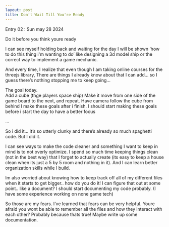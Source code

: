 ```yaml
---
layout: post
title: Don't Wait Till You're Ready
---
```


Entry 02 : Sun may 28 2024

Do it before you think youre ready

I can see myself holding back and waiting for the day I will be shown ‘how to do this thing i'm wanting to do’ like designing a 3d model ship or the correct way to implement a game mechanic.

And every time, I realize that even though I am taking online courses for the threejs library, There are things I already know about that I can add… so I guess there’s nothing stopping me to keep going...

The goal today.  
Add a cube (thge players space ship)
Make it move from one side of the game board to the next, and repeat.
Have camera follow the cube from behind
I make these goals after i finish. I should start making these goals before i start the day to have a better focus

…

So i did it… It’s so utterly clunky and there’s already so much spaghetti code. But I did it.

I can see ways to make the code cleaner and something I want to keep in mind is to not overly optimize. I spend so much time keeping things clean (not in the best way) that I forget to actually create (its easy to keep a house clean when its just a 5 by 5 room and nothing in it). And I can learn better organization skills while I build.

Im also worried about knowing how to keep track off all of my different files when it starts to get bigger.. how do you do it! I can figure that out at some point.. like a document? I should start documenting my code probably. (I have some experience working on none game tech)

So those are my fears. I’ve learned that fears can be very helpful. Youre afraid you wont be able to remember all the files and how they interact with each other? Probably because thats true! Maybe write up some documentation.
